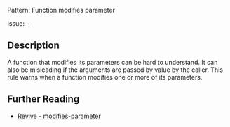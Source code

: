 Pattern: Function modifies parameter

Issue: -

## Description

A function that modifies its parameters can be hard to understand. It can also be misleading if the arguments are passed by value by the caller.
This rule warns when a function modifies one or more of its parameters.

## Further Reading

* [Revive - modifies-parameter](https://revive.run/r#modifies-parameter)